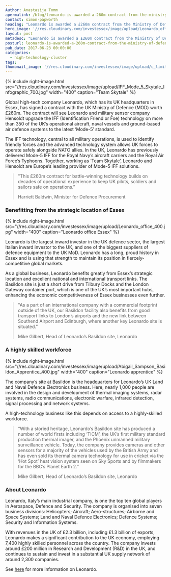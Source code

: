 ```yaml
---
Author: Anastasija Tomm
apermalink: /blog/leonardo-is-awarded-a-260m-contract-from-the-ministry-of-defence
contact: simon-papworth
heading: "Leonardo is awarded a £260m contract from the Ministry of Defence"
hero_image: '//res.cloudinary.com/investessex/image/upload/Leonardo_office_1140.jpg'
layout: post
metadesc: "Leonardo is awarded a £260m contract from the Ministry of Defence. Leonardo is the largest inward investor in the UK defence sector."
posturl: leonardo-is-awarded-a-260m-contract-from-the-ministry-of-defence
pub_date: 2017-06-23 00:00:00
categories:
  - high-technology-cluster
tags: 
thumbnail_image: '//res.cloudinary.com/investessex/image/upload/c_limit,h_165/Abigail_Sampson_Basildon_Apprentice_400.jpg'
---
```


{% include right-image.html src="//res.cloudinary.com/investessex/image/upload/IFF_Mode_5_Skytale_Infographic_700.jpg" width="400" caption="Team Skytale" %}

Global high-tech company Leonardo, which has its UK headquarters in Essex, has signed a contract with the UK Ministry of Defence (MOD) worth £260m. The contract will see Leonardo and military sensor company Hensoldt upgrade the IFF (Identification Friend or Foe) technology on more than 350 of the UK’s operational aircraft, naval vessels and ground-based air defence systems to the latest ‘Mode-5’ standard.

The IFF technology, central to all military operations, is used to identify friendly forces and the advanced technology system allows UK forces to operate safely alongside NATO allies. In the UK, Leonardo has previously delivered Mode-5 IFF for the Royal Navy’s aircraft carriers and the Royal Air Force’s Typhoons. Together, working as ‘Team Skytale’, Leonardo and Hensoldt are Europe’s leading provider of Mode-5 IFF solutions.

> "This £260m contract for battle-winning technology builds on decades of operational experience to keep UK pilots, soldiers and sailors safe on operations.”
> 
>   
> Harriett Baldwin, Minister for Defence Procurement

### Benefitting from the strategic location of Essex

{% include right-image.html src="//res.cloudinary.com/investessex/image/upload/Leonardo_office_400.jpg" width="400" caption="Leonardo office Essex" %}

Leonardo is the largest inward investor in the UK defence sector, the largest Italian inward investor to the UK, and one of the biggest suppliers of defence equipment to the UK MoD. Leonardo has a long, proud history in Essex and is using that strength to maintain its position in fiercely-competitive global markets.

As a global business, Leonardo benefits greatly from Essex’s strategic location and excellent national and international transport links. The Basildon site is just a short drive from Tilbury Docks and the London Gateway container port, which is one of the UK’s most important hubs, enhancing the economic competitiveness of Essex businesses even further.

> "As a part of an international company with a commercial footprint outside of the UK, our Basildon facility also benefits from good transport links to London’s airports and the new link between Southend Airport and Edinburgh, where another key Leonardo site is situated.”
> 
>   
> Mike Gilbert, Head of Leonardo’s Basildon site, Leonardo

### A highly skilled workforce

{% include right-image.html src="//res.cloudinary.com/investessex/image/upload/Abigail_Sampson_Basildon_Apprentice_400.jpg" width="400" caption="Leonardo apprentice" %}

The company’s site at Basildon is the headquarters for Leonardo’s UK Land and Naval Defence Electronics business. Here, nearly 1,000 people are involved in the design and development of thermal imaging systems, radar systems, radio communications, electronic warfare, infrared detection, signal processing and network systems.

A high-technology business like this depends on access to a highly-skilled workforce.

> “With a storied heritage, Leonardo’s Basildon site has produced a number of world firsts including ‘TICM’, the UK’s first military standard production thermal imager, and the Phoenix unmanned military surveillance vehicle. Today, the company provides cameras and other sensors for a majority of the vehicles used by the British Army and has even sold its thermal camera technology for use in cricket via the ‘Hot Spot’ heat vision system seen on Sky Sports and by filmmakers for the BBC’s Planet Earth 2.”
> 
>   
> Mike Gilbert, Head of Leonardo’s Basildon site, Leonardo

### About Leonardo

Leonardo, Italy’s main industrial company, is one the top ten global players in Aerospace, Defence and Security. The company is organised into seven business divisions: Helicopters; Aircraft; Aero-structures; Airborne and Space Systems; Land and Naval Defence Electronics; Defence Systems; Security and Information Systems.

With revenues in the UK of £2.3 billion, including £1.3 billion of exports, Leonardo makes a significant contribution to the UK economy, employing 7,400 highly skilled personnel across the country. The company invests around £200 million in Research and Development (R&D) in the UK, and continues to sustain and invest in a substantial UK supply network of around 2,300 companies.

See [here](http://www.uk.leonardocompany.com/) for more information on Leonardo.